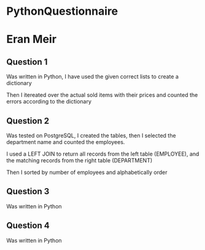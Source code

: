# PythonQuestionnaire
# Eran Meir

## Question 1

Was written in Python, I have used the given correct lists to create a dictionary

Then I itereated over the actual sold items with their prices and counted the errors according to the dictionary

## Question 2

Was tested on PostgreSQL, I created the tables, then I selected the department name and counted the employees.

I used a LEFT JOIN to return all records from the left table (EMPLOYEE), and the matching records from the right table (DEPARTMENT)

Then I sorted by number of employees and alphabetically order

## Question 3

Was written in Python

## Question 4

Was written in Python
